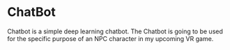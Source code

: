 # ChatBot 

Chatbot is a simple deep learning chatbot. The Chatbot is going to be used for the specific purpose of an NPC character in my upcoming VR game. 
